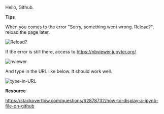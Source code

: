 Hello, Github.

**Tips**

When you comes to the error "Sorry, something went wrong. Reload?", reload the page later.

![Reload?](https://user-images.githubusercontent.com/45651568/123652325-2b065b00-d867-11eb-8eda-c80bdcfd0eac.png)

If the error is still there, access to https://nbviewer.jupyter.org/ 

![nviewer](https://user-images.githubusercontent.com/45651568/123651909-cfd46880-d866-11eb-8982-f2d9c0ef1e13.png)

And type in the URL like below. It should work well.

![type-in-URL](https://user-images.githubusercontent.com/45651568/123651391-648a9680-d866-11eb-8675-39e73605620b.png)

**Resource**

https://stackoverflow.com/questions/62878732/how-to-display-a-ipynb-file-on-github
